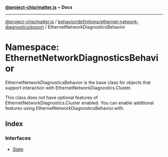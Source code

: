 [**@project-chip/matter.js**](../../../../../../README.md) • **Docs**

***

[@project-chip/matter.js](../../../../../../modules.md) / [behavior/definitions/ethernet-network-diagnostics/export](../../README.md) / EthernetNetworkDiagnosticsBehavior

# Namespace: EthernetNetworkDiagnosticsBehavior

EthernetNetworkDiagnosticsBehavior is the base class for objects that support interaction with EthernetNetworkDiagnostics.Cluster.

This class does not have optional features of EthernetNetworkDiagnostics.Cluster enabled. You can enable additional
features using EthernetNetworkDiagnosticsBehavior.with.

## Index

### Interfaces

- [State](interfaces/State.md)
